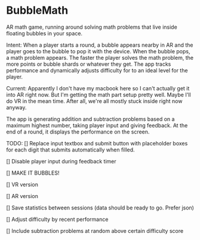 # BubbleMath
AR math game, running around solving math problems that live inside floating bubbles in your space.

Intent: When a player starts a round, a bubble appears nearby in AR and the player goes to the bubble to pop it with the device. When the bubble pops, a math problem appears. The faster the player solves the math problem, the more points or bubble shards or whatever they get. The app tracks performance and dynamically adjusts difficulty for to an ideal level for the player. 

Current: Apparently I don't have my macbook here so I can't actually get it into AR right now. But I'm getting the math part setup pretty well. Maybe I'll do VR in the mean time. After all, we're all mostly stuck inside right now anyway. 

The app is generating addition and subtraction problems based on a maximum highest number, taking player input and giving feedback. At the end of a round, it displays the performance on the screen. 

TODO: 
[] Replace input textbox and submit button with placeholder boxes for each digit that submits automatically when filled. 

[] Disable player input during feedback timer

[] MAKE IT BUBBLES!

[] VR version

[] AR version

[] Save statistics between sessions (data should be ready to go. Prefer json)

[] Adjust difficulty by recent performance

[] Include subtraction problems at random above certain difficulty score
